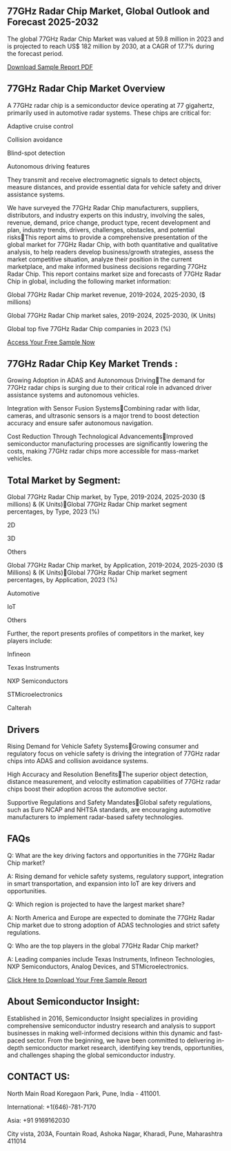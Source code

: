 <h2>77GHz Radar Chip Market, Global Outlook and Forecast 2025-2032</h2>

The global 77GHz Radar Chip Market was valued at 59.8 million in 2023 and is projected to reach US$ 182 million by 2030, at a CAGR of 17.7% during the forecast period.

[Download Sample Report PDF ](https://semiconductorinsight.com/download-sample-report/?product_id=92872)

<h2>77GHz Radar Chip Market Overview</h2>

A 77GHz radar chip is a semiconductor device operating at 77 gigahertz, primarily used in automotive radar systems. These chips are critical for:

Adaptive cruise control

Collision avoidance

Blind-spot detection

Autonomous driving features

They transmit and receive electromagnetic signals to detect objects, measure distances, and provide essential data for vehicle safety and driver assistance systems.

We have surveyed the 77GHz Radar Chip manufacturers, suppliers, distributors, and industry experts on this industry, involving the sales, revenue, demand, price change, product type, recent development and plan, industry trends, drivers, challenges, obstacles, and potential risksThis report aims to provide a comprehensive presentation of the global market for 77GHz Radar Chip, with both quantitative and qualitative analysis, to help readers develop business/growth strategies, assess the market competitive situation, analyze their position in the current marketplace, and make informed business decisions regarding 77GHz Radar Chip. This report contains market size and forecasts of 77GHz Radar Chip in global, including the following market information:

Global 77GHz Radar Chip market revenue, 2019-2024, 2025-2030, ($ millions)

Global 77GHz Radar Chip market sales, 2019-2024, 2025-2030, (K Units)

Global top five 77GHz Radar Chip companies in 2023 (%)

[Access Your Free Sample Now](https://semiconductorinsight.com/report/77ghz-radar-chip-market/)

<h2>77GHz Radar Chip Key Market Trends  :</h2>

Growing Adoption in ADAS and Autonomous DrivingThe demand for 77GHz radar chips is surging due to their critical role in advanced driver assistance systems and autonomous vehicles.

Integration with Sensor Fusion SystemsCombining radar with lidar, cameras, and ultrasonic sensors is a major trend to boost detection accuracy and ensure safer autonomous navigation.

Cost Reduction Through Technological AdvancementsImproved semiconductor manufacturing processes are significantly lowering the costs, making 77GHz radar chips more accessible for mass-market vehicles. 

<h2>Total Market by Segment:</h2>

Global 77GHz Radar Chip market, by Type, 2019-2024, 2025-2030 ($ millions) & (K Units)Global 77GHz Radar Chip market segment percentages, by Type, 2023 (%)

2D

3D

Others

Global 77GHz Radar Chip market, by Application, 2019-2024, 2025-2030 ($ Millions) & (K Units)Global 77GHz Radar Chip market segment percentages, by Application, 2023 (%)

Automotive

IoT

Others

Further, the report presents profiles of competitors in the market, key players include:

Infineon

Texas Instruments

NXP Semiconductors

STMicroelectronics

Calterah

<h2>Drivers</h2>

Rising Demand for Vehicle Safety SystemsGrowing consumer and regulatory focus on vehicle safety is driving the integration of 77GHz radar chips into ADAS and collision avoidance systems.

High Accuracy and Resolution BenefitsThe superior object detection, distance measurement, and velocity estimation capabilities of 77GHz radar chips boost their adoption across the automotive sector.

Supportive Regulations and Safety MandatesGlobal safety regulations, such as Euro NCAP and NHTSA standards, are encouraging automotive manufacturers to implement radar-based safety technologies.

<h2>FAQs</h2>

Q: What are the key driving factors and opportunities in the 77GHz Radar Chip market?

A: Rising demand for vehicle safety systems, regulatory support, integration in smart transportation, and expansion into IoT are key drivers and opportunities.

Q: Which region is projected to have the largest market share?

A: North America and Europe are expected to dominate the 77GHz Radar Chip market due to strong adoption of ADAS technologies and strict safety regulations.

Q: Who are the top players in the global 77GHz Radar Chip market?

A: Leading companies include Texas Instruments, Infineon Technologies, NXP Semiconductors, Analog Devices, and STMicroelectronics.

[Click Here to Download Your Free Sample Report 
](https://semiconductorinsight.com/download-sample-report/?product_id=92872)

<h2>About Semiconductor Insight:</h2>

Established in 2016, Semiconductor Insight specializes in providing comprehensive semiconductor industry research and analysis to support businesses in making well-informed decisions within this dynamic and fast-paced sector. From the beginning, we have been committed to delivering in-depth semiconductor market research, identifying key trends, opportunities, and challenges shaping the global semiconductor industry.

<h2>CONTACT US:</h2>

North Main Road Koregaon Park, Pune, India - 411001.

International: +1(646)-781-7170

Asia: +91 9169162030

City vista, 203A, Fountain Road, Ashoka Nagar, Kharadi, Pune, Maharashtra 411014

